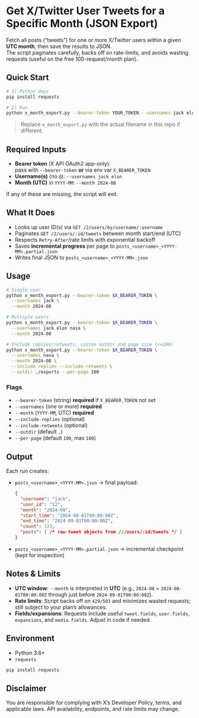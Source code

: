 # Get X/Twitter User Tweets for a Specific Month (JSON Export)

Fetch all posts (“tweets”) for one or more X/Twitter users within a given **UTC month**, then save the results to JSON.  
The script paginates carefully, backs off on rate-limits, and avoids wasting requests (useful on the free 100-request/month plan).

## Quick Start

```bash
# 1) Python deps
pip install requests

# 2) Run
python x_month_export.py --bearer-token YOUR_TOKEN --usernames jack elon --month 2024-08
```

> Replace `x_month_export.py` with the actual filename in this repo if different.

## Required Inputs

- **Bearer token** (X API OAuth2 app-only):  
  pass with `--bearer-token` **or** via env var `X_BEARER_TOKEN`
- **Username(s)** (no `@`): `--usernames jack elon`
- **Month (UTC)** in `YYYY-MM`: `--month 2024-08`

If any of these are missing, the script will exit.

## What It Does

- Looks up user ID(s) via `GET /2/users/by/username/:username`
- Paginates `GET /2/users/:id/tweets` between month start/end (UTC)
- Respects `Retry-After`/rate limits with exponential backoff
- Saves **incremental progress** per page to `posts_<username>_<YYYY-MM>.partial.json`
- Writes final JSON to `posts_<username>_<YYYY-MM>.json`

## Usage

```bash
# Single user
python x_month_export.py --bearer-token $X_BEARER_TOKEN \
  --usernames jack \
  --month 2024-08

# Multiple users
python x_month_export.py --bearer-token $X_BEARER_TOKEN \
  --usernames jack elon nasa \
  --month 2024-08

# Include replies/retweets, custom outdir and page size (<=100)
python x_month_export.py --bearer-token $X_BEARER_TOKEN \
  --usernames nasa \
  --month 2024-08 \
  --include-replies --include-retweets \
  --outdir ./exports --per-page 100
```

### Flags

- `--bearer-token` (string) **required** if `X_BEARER_TOKEN` not set
- `--usernames` (one or more) **required**
- `--month` (`YYYY-MM`, UTC) **required**
- `--include-replies` (optional)
- `--include-retweets` (optional)
- `--outdir` (default `.`)
- `--per-page` (default `100`, max `100`)

## Output

Each run creates:

- `posts_<username>_<YYYY-MM>.json` → final payload:
  ```json
  {
    "username": "jack",
    "user_id": "12",
    "month": "2024-08",
    "start_time": "2024-08-01T00:00:00Z",
    "end_time": "2024-09-01T00:00:00Z",
    "count": 123,
    "posts": [ /* raw tweet objects from /2/users/:id/tweets */ ]
  }
  ```
- `posts_<username>_<YYYY-MM>.partial.json` → incremental checkpoint (kept for inspection)

## Notes & Limits

- **UTC window**: `--month` is interpreted in **UTC** (e.g., `2024-08` = `2024-08-01T00:00:00Z` through just before `2024-09-01T00:00:00Z`).
- **Rate limits**: Script backs off on `429/503` and minimizes wasted requests; still subject to your plan’s allowances.
- **Fields/expansions**: Requests include useful `tweet.fields`, `user.fields`, `expansions`, and `media.fields`. Adjust in code if needed.

## Environment

- Python 3.8+  
- `requests`

```bash
pip install requests
```

## Disclaimer

You are responsible for complying with X’s Developer Policy, terms, and applicable laws. API availability, endpoints, and rate limits may change.
